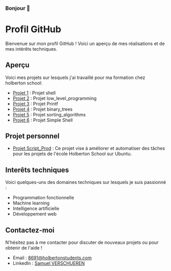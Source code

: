 ### Bonjour 👋

<!--
**Ezio-33/Ezio-33** is a ✨ _special_ ✨ repository because its `README.md` (this file) appears on your GitHub profile.

Here are some ideas to get you started:

- 🔭 Je travaille actuellement sur ...
- 🌱 J'apprends actuellement ...
- 👯 Je cherche à collaborer sur ...
- 🤔 Je cherche de l'aide pour ...
- 💬 Interrogez-moi sur ...
- 📫 Comment me joindre : ...
- 😄 Pronoms: ...
- ⚡ Faits amusants: ...
-->
# Profil GitHub

Bienvenue sur mon profil GitHub ! Voici un aperçu de mes réalisations et de mes intérêts techniques.

## Aperçu

Voici mes projets sur lesquels j'ai travaillé pour ma formation chez holberton school:

- [Projet 1](https://github.com/Ezio-33/holbertonschool-shell) : Projet shell
- [Projet 2](https://github.com/Ezio-33/holbertonschool-low_level_programming) : Projet low_level_programming
- [Projet 3](https://github.com/Ezio-33/holbertonschool-printf) : Projet Printf
- [Projet 4](https://github.com/Ezio-33/holbertonschool-binary_trees) : Projet binary_trees
- [Projet 5](https://github.com/Ezio-33/holbertonschool-sorting_algorithms) : Projet sorting_algorithms
- [Projet 6](https://github.com/Thomas3300000/holbertonschool-simple_shell/tree/Samuel) : Projet Simple Shell

## Projet personnel

- [Projet Script_Prod](https://github.com/Ezio-33/Script_Prod/blob/main/README.md) : Ce projet vise à améliorer et automatiser des tâches pour les projets de l'école Holberton School sur Ubuntu.
  
## Interêts techniques

Voici quelques-uns des domaines techniques sur lesquels je suis passionné :

- Programmation fonctionnelle
- Machine learning
- Intelligence artificielle
- Développement web

## Contactez-moi

N'hésitez pas à me contacter pour discuter de nouveaux projets ou pour obtenir de l'aide !

- Email : 8691@holbertonstudents.com
- LinkedIn : [Samuel VERSCHUEREN](https://www.linkedin.com/in/samuel-verschueren-9b25621b2/)
